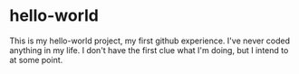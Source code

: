 # hello-world
This is my hello-world project, my first github experience.
I've never coded anything in my life.  I don't have the first clue what I'm doing, but I intend to at some point.
